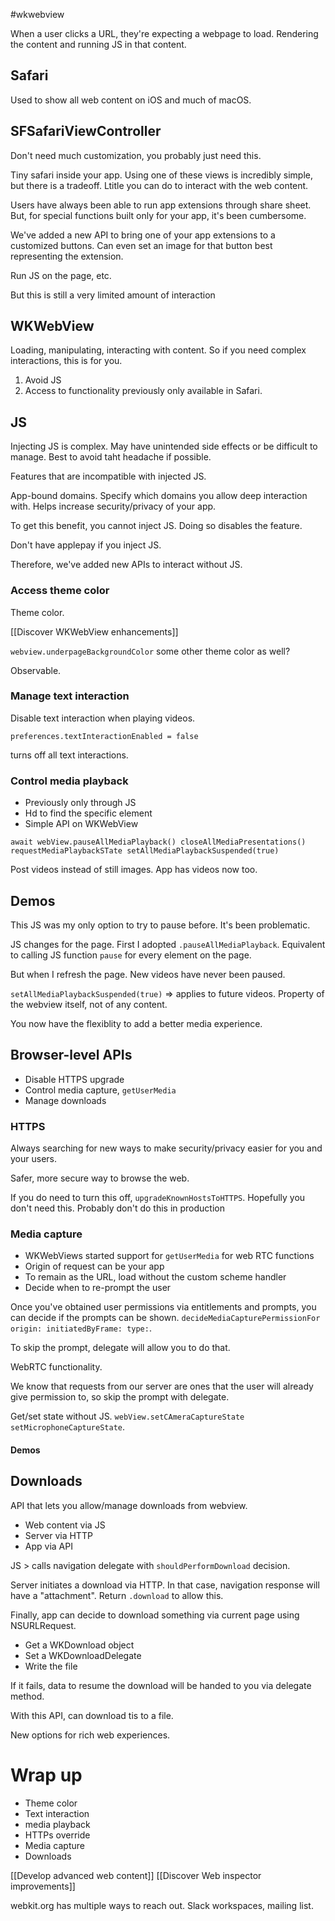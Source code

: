 #wkwebview 

When a user clicks a URL, they're expecting a webpage to load.  Rendering the content and running JS in that content.

## Safari
Used to show all web content on iOS and much of macOS.

## SFSafariViewController
Don't need much customization, you probably just need this.

Tiny safari inside your app.  Using one of these views is incredibly simple, but there is a tradeoff.  Ltitle you can do to interact with the web content.

Users have always been able to run app extensions through share sheet.  But, for special functions built only for your app, it's been cumbersome.

We've added a new API to bring one of your app extensions to a customized buttons.  Can even set an image for that button best representing the extension.

Run JS on the page, etc.

But this is still a very limited amount of interaction

## WKWebView

Loading, manipulating, interacting with content.  So if you need complex interactions, this is for you.

1.  Avoid JS
2.  Access to functionality previously only available in Safari.

## JS
Injecting JS is complex.  May have unintended side effects or be difficult to manage.  Best to avoid taht headache if possible.

Features that are incompatible with injected JS.

App-bound domains.  Specify which domains you allow deep interaction with.  Helps increase security/privacy of your app.

To get this benefit, you cannot inject JS.  Doing so disables the feature.

Don't have applepay if you inject JS.

Therefore, we've added new APIs to interact without JS.

### Access theme color
Theme color.

[[Discover WKWebView enhancements]]

`webview.underpageBackgroundColor`
some other theme color as well?

Observable.

### Manage text interaction

Disable text interaction when playing videos.

`preferences.textInteractionEnabled = false`

turns off all text interactions.  

### Control media playback

* Previously only through JS
* Hd to find the specific element
* Simple API on WKWebView

`await webView.pauseAllMediaPlayback()
closeAllMediaPresentations()
requestMediaPlaybackSTate
setAllMediaPlaybackSuspended(true)
`

Post videos instead of still images.  App has videos now too.

## Demos

This JS was my only option to try to pause before.  It's been problematic.

JS changes for the page.  First I adopted `.pauseAllMediaPlayback`.  Equivalent to calling JS function `pause` for every element on the page.

But when I refresh the page. New videos have never been paused.

`setAllMediaPlaybackSuspended(true)` => applies to future videos.  Property of the webview itself, not of any content.

You now have the flexiblity to add a better media experience.  

## Browser-level APIs

* Disable HTTPS upgrade
* Control media capture, `getUserMedia`
* Manage downloads

### HTTPS

Always searching for new ways to make security/privacy easier for you and your users.

Safer, more secure way to browse the web.  

If you do need to turn this off, `upgradeKnownHostsToHTTPS`.  Hopefully you don't need this.  Probably don't do this in production

### Media capture

* WKWebViews started support for `getUserMedia` for web RTC functions
* Origin of request can be your app
* To remain as the URL, load without the custom scheme handler
* Decide when to re-prompt the user

Once you've obtained user permissions via entitlements and prompts, you can decide if the prompts can be shown.  `decideMediaCapturePermissionFor origin: initiatedByFrame: type:`.  

To skip the prompt, delegate will allow you to do that.

WebRTC functionality.  

We know that requests from our server are ones that the user will already give permission to, so skip the prompt with delegate.

Get/set state without JS.  `webView.setCAmeraCaptureState` `setMicrophoneCaptureState`.

#### Demos


## Downloads

API that lets you allow/manage downloads from webview.

* Web content via JS
* Server via HTTP
* App via API

JS > calls navigation delegate with `shouldPerformDownload` decision.

Server initiates a download via HTTP.  In that case, navigation response will have a "attachment".  Return `.download` to allow this.

Finally, app can decide to download something via current page using NSURLRequest.

* Get a WKDownload object
* Set a WKDownloadDelegate
* Write the file

If it fails, data to resume the download will be handed to you via delegate method.

With this API, can download tis to a file.

New options for rich web experiences. 
# Wrap up
* Theme color
* Text interaction
* media playback
* HTTPs override
* Media capture
* Downloads

[[Develop advanced web content]]
[[Discover Web inspector improvements]]

webkit.org has multiple ways to reach out.  Slack workspaces, mailing list.



